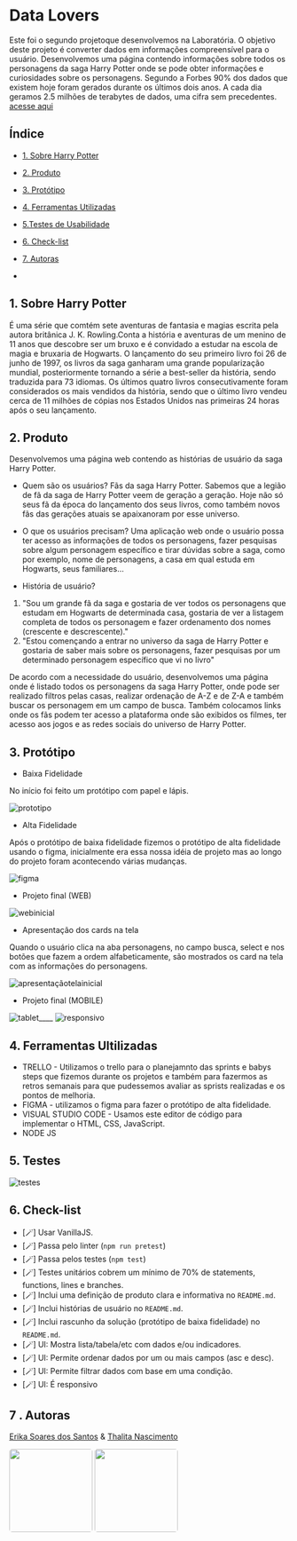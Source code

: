 # Data Lovers

Este foi o segundo projetoque desenvolvemos na Laboratória. O objetivo deste projeto é converter dados em informações compreensível para o usuário.
Desenvolvemos uma página contendo informações sobre todos os personagens da saga Harry Potter onde se pode obter informações e curiosidades sobre os personagens. Segundo a Forbes 90% dos dados que existem hoje foram gerados durante os últimos dois anos. A cada dia geramos 2.5 milhões de terabytes de dados, uma cifra sem precedentes. [acesse aqui](http://thalinascimento.github.sap009-data-lovers/)

## Índice

- [1. Sobre Harry Potter](#1-sobre-harry-potter)
- [2. Produto](#2-produto)
- [3. Protótipo](#3-protótipo)
- [4. Ferramentas Utilizadas ](#4-ferramentas-utilizadas)
- [5.Testes de Usabilidade](#5-testes-de-usabilidade)
- [6. Check-list](#6-check-list)
- [7. Autoras](#7-autoras)

-

## 1. Sobre Harry Potter

É uma série que comtém sete aventuras de fantasia e magias escrita pela autora britânica J. K. Rowling.Conta a história e aventuras de um menino de 11 anos que descobre ser um bruxo e é convidado a estudar na escola de magia e bruxaria de Hogwarts. O lançamento do seu primeiro livro foi 26 de junho de 1997, os livros da saga ganharam uma grande popularização mundial, posteriormente tornando a série a best-seller da história, sendo traduzida para 73 idiomas. Os últimos quatro livros consecutivamente foram considerados os mais vendidos da história, sendo que o último livro vendeu cerca de 11 milhões de cópias nos Estados Unidos nas primeiras 24 horas após o seu lançamento.

## 2. Produto

Desenvolvemos uma página web contendo as histórias de usuário da saga Harry Potter.

- Quem são os usuários?
  Fãs da saga Harry Potter. Sabemos que a legião de fã da saga de Harry Potter veem de geração a geração. Hoje não só seus fã da época do lançamento dos seus livros, como também novos fãs das gerações atuais se apaixanoram por esse universo.

- O que os usuários precisam?
  Uma aplicação web onde o usuário possa ter acesso as informações de todos os personagens, fazer pesquisas sobre algum personagem específico e tirar dúvidas sobre a saga, como por exemplo, nome de personagens, a casa em qual estuda em Hogwarts, seus familiares...

- História de usuário?

1. "Sou um grande fã da saga e gostaria de ver todos os personagens que estudam em Hogwarts de determinada casa, gostaria de ver a listagem completa de todos os personagem e fazer ordenamento dos nomes (crescente e descrescente)."
2. "Estou començando a entrar no universo da saga de Harry Potter e gostaria de saber mais sobre os personagens, fazer pesquisas por um determinado personagem específico que vi no livro"

De acordo com a necessidade do usuário, desenvolvemos uma página onde é listado todos os personagens da saga Harry Potter, onde pode ser realizado filtros pelas casas, realizar ordenação de A-Z e de Z-A e também buscar os personagem em um campo de busca. Também colocamos links onde os fãs podem ter acesso a plataforma onde são exibidos os filmes, ter acesso aos jogos e as redes sociais do universo de Harry Potter.

## 3. Protótipo

- Baixa Fidelidade

No início foi feito um protótipo com papel e lápis.

![prototipo](https://user-images.githubusercontent.com/114299360/225185137-eb5402a0-d7a5-4cf2-a6b3-1084a1e8f969.jpeg)

- Alta Fidelidade

Após o protótipo de baixa fidelidade fizemos o protótipo de alta fidelidade usando o figma, inicialmente era essa nossa idéia de projeto mas ao longo do projeto foram acontecendo várias mudanças.

![figma](https://user-images.githubusercontent.com/114299360/225183194-19941ec9-e446-4246-9408-80de31262db7.jpeg)

- Projeto final (WEB)

![webinicial](https://user-images.githubusercontent.com/114299360/225181097-d6a8fa21-5301-4688-be5e-750047b1d6d0.jpeg)

- Apresentação dos cards na tela

Quando o usuário clica na aba personagens, no campo busca, select e nos botões que fazem a ordem alfabeticamente, são mostrados os card na tela com as informações do personagens.

![apresentaçãotelainicial](https://user-images.githubusercontent.com/114299360/225181096-a3184744-7db9-4512-bb22-e53cd3216681.jpeg)

- Projeto final (MOBILE)

![tablet](https://user-images.githubusercontent.com/114299360/225182788-a9045022-8a30-4282-b7da-79210c026c85.jpeg)\_\_\_\_
![responsivo](https://user-images.githubusercontent.com/114299360/225181093-d426a3e1-c4c7-4ea5-b034-6d6e4c3246d4.jpeg)

## 4. Ferramentas Ultilizadas

- TRELLO - Utilizamos o trello para o planejamnto das sprints e babys steps que fizemos durante os projetos e também para fazermos as retros semanais para que pudessemos avaliar as sprists realizadas e os pontos de melhoria.
- FIGMA - utilizamos o figma para fazer o protótipo de alta fidelidade.
- VISUAL STUDIO CODE - Usamos este editor de código para implementar o HTML, CSS, JavaScript.
- NODE JS

## 5. Testes

![testes](https://user-images.githubusercontent.com/114299360/225722756-0bac968c-f97e-4213-ac10-838bac18ed9b.jpeg)

## 6. Check-list

- [🪄] Usar VanillaJS.
- [🪄] Passa pelo linter (`npm run pretest`)
- [🪄] Passa pelos testes (`npm test`)
- [🪄] Testes unitários cobrem um mínimo de 70% de statements, functions, lines e branches.
- [🪄] Inclui uma definição de produto clara e informativa no `README.md`.
- [🪄] Inclui histórias de usuário no `README.md`.
- [🪄] Inclui rascunho da solução (protótipo de baixa fidelidade) no `README.md`.
- [🪄] UI: Mostra lista/tabela/etc com dados e/ou indicadores.
- [🪄] UI: Permite ordenar dados por um ou mais campos (asc e desc).
- [🪄] UI: Permite filtrar dados com base em uma condição.
- [🪄] UI: É responsivo

## 7 . Autoras

[Erika Soares dos Santos]("https://github.com/euerika") & [Thalita Nascimento](https://github.com/THALINascimento)

<div>
    
   <img height="150" widtht="150" style="border-radius:5px;" src="https://user-images.githubusercontent.com/109056305/217401080-8b2dff1e-f6c4-4b62-96bc-d79ee4c88e60.jpeg"> 
   <img height="150" widtht="150" style="border-radius:5px;" src="https://user-images.githubusercontent.com/114299360/225187073-c984ba4c-0d79-4485-b9fb-8cce8ac6120d.jpeg">
</div><br>

<div>
   
</div><br>
